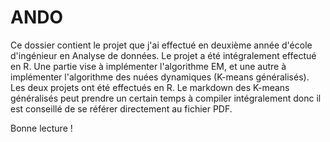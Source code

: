 # ANDO

Ce dossier contient le projet que j'ai effectué en deuxième année d'école d'ingénieur en Analyse de données. Le projet a été intégralement effectué en R. Une partie vise à implémenter l'algorithme EM, et une autre à implémenter l'algorithme des nuées dynamiques (K-means généralisés).
Les deux projets ont été effectués en R. Le markdown des K-means généralisés peut prendre un certain temps à compiler intégralement donc il est conseillé de se référer directement au fichier PDF.

Bonne lecture !

